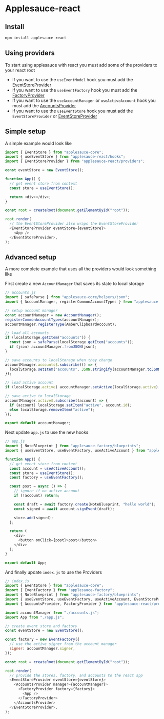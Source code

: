 # Applesauce-react

## Install

```bash
npm install applesauce-react
```

## Using providers

To start using applesauce with react you must add some of the providers to your react root

- If you want to use the `useEventModel` hook you must add the [EventStoreProvider](https://hzrd149.github.io/applesauce/typedoc/functions/applesauce-react.EventStoreProvider.html)
- If you want to use the `useEventFactory` hook you must add the [FactoryProvider](https://hzrd149.github.io/applesauce/typedoc/functions/applesauce-react.FactoryProvider.html)
- If you want to use the `useAccountManager` or `useActiveAccount` hook you must add the [AccountsProvider](https://hzrd149.github.io/applesauce/typedoc/functions/applesauce-react.AccountsProvider.html)
- If you want to use the `useEventStore` hook you must add the `EventStoreProvider` or [EventStoreProvider](https://hzrd149.github.io/applesauce/typedoc/functions/applesauce-react.EventStoreProvider.html)

## Simple setup

A simple example would look like

```js
import { EventStore } from "applesauce-core";
import { useEventStore } from "applesauce-react/hooks";
import { EventStoreProvider } from "applesauce-react/providers";

const eventStore = new EventStore();

function App() {
  // get event store from context
  const store = useEventStore();

  return <div></div>;
}

const root = createRoot(document.getElementById("root"));

root.render(
  // the EventStoreProvider also wraps the EventStoreProvider
  <EventStoreProvider eventStore={eventStore}>
    <App />
  </EventStoreProvider>,
);
```

## Advanced setup

A more complete example that uses all the providers would look something like

First create a new `AccountManager` that saves its state to local storage

```js
// accounts.js
import { safeParse } from "applesauce-core/helpers/json";
import { AccountManager, registerCommonAccountTypes } from "applesauce-accounts";

// setup account manager
const accountManager = new AccountManager();
registerCommonAccountTypes(accountManager);
accountManager.registerType(AmberClipboardAccount);

// load all accounts
if (localStorage.getItem("accounts")) {
  const json = safeParse(localStorage.getItem("accounts"));
  if (json) accountManager.fromJSON(json);
}

// save accounts to localStorage when they change
accountManager.accounts$.subscribe(() => {
  localStorage.setItem("accounts", JSON.stringify(accountManager.toJSON()));
});

// load active account
if (localStorage.active) accountManager.setActive(localStorage.active);

// save active to localStorage
accountManager.active$.subscribe((account) => {
  if (account) localStorage.setItem("active", account.id);
  else localStorage.removeItem("active");
});

export default accountManager;
```

Next update `app.js` to use the new hooks

```js
// app.js
import { NoteBlueprint } from "applesauce-factory/blueprints";
import { useEventStore, useEventFactory, useActiveAccount } from "applesauce-react/hooks";

function App() {
  // get event store from context
  const account = useActiveAccount();
  const store = useEventStore();
  const factory = useEventFactory();

  const post = async () => {
    // ignore if no active account
    if (!account) return;

    const draft = await factory.create(NoteBlueprint, "hello world");
    const signed = await account.signEvent(draft);

    store.add(signed);
  };

  return (
    <div>
      <button onClick={post}>post</button>
    </div>
  );
}

export default App;
```

And finally update `index.js` to use the Providers

```js
// index.js
import { EventStore } from "applesauce-core";
import { EventFactory } from "applesauce-factory";
import { NoteBlueprint } from "applesauce-factory/blueprints";
import { useEventStore, useEventFactory, useActiveAccount, EventStoreProvider } from "applesauce-react/hooks";
import { AccountsProvider, FactoryProvider } from "applesauce-react/providers";

import accountManager from "./accounts.js";
import App from "./app.js";

// create event store and factory
const eventStore = new EventStore();

const factory = new EventFactory({
  // use the active signer from the account manager
  signer: accountManager.signer,
});

const root = createRoot(document.getElementById("root"));

root.render(
  // provide the stores, factory, and accounts to the react app
  <EventStoreProvider eventStore={eventStore}>
    <AccountsProvider manager={accountManager}>
      <FactoryProvider factory={factory}>
        <App />
      </FactoryProvider>
    </AccountsProvider>
  </EventStoreProvider>,
);
```

